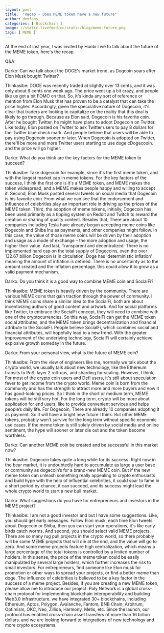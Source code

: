 ```yaml
---
layout: post
title:  "Recap - Does MEME token have a new future"
author: devfans
categories: [ Blockchain ]
image: //static.livefeed.cn/static/blog/meme-future.png
tags: [ MEME ]
---
```



At the end of last year, I was invited by Huobi Live to talk about the future of the MEME token, here's the recap.


Q&A:

Darko: Can we talk about the DOGE's market trend, as Dogcoin soars after Elon Musk bought Twitter?

Thinkasibe: DOGE was recently traded at slightly over 13 cents, and it was only about 6 cents one week ago. The price went up a bit crazy, and people like us got a bit FOMO on that. So, it's kinda any sort of reference or mention from Elon Musk that has proven to be a catalyst that can take the price higher. Accordingly, given the speculative nature of Dogecoin, it's clear that traders are looking to capitalize on the reality that this deal is likely to go through. Because as Elon said, Dogecoin is his favorite coin. After he bought Twitter, he might have plans to adopt Dogecoin on Twitter. Like today, Elon posted on Twitter to ask Twitter users to pay 8 dollars for the Twitter blue check mark. And people believe that users will be able to pay using Dogecoin sooner or later. When Dogecoin is adopted on Twitter, there'll be more and more Twitter users starting to use doge cDogecooin. and the price will go higher. 

Darko: What do you think are the key factors for the MEME token to succeed?

Thinkasibe: Take dogecoin for example, since it's the first meme token, and with the largest market cap in meme tokens. For the key factors of the success, I think the first one is it's a MEME token, and MEME makes the token widespread, and a MEME makes people happy and willing to accept it. Second, Elon Musk posted several tweets on social media that Dogecoin is his favorite coin. From what we can see that the endorsement and influence of celebrities play an important role in driving up the prices of the MEME token. Third, the adoption of meme tokens, initially, Dogecoin has been used primarily as a tipping system on Reddit and Twitch to reward the creation or sharing of quality content. Besides that, There are about 10 companies including Tesla have already begun accepting meme coins like Dogecoin and Shiba Inu as payments, and other companies might follow. In this case, the value of those meme coins will be driven by their adoption and usage as a mode of exchange – the more adoption and usage, the higher their value. And last, Transparent and decentralized. There is no implemented hard cap on the total supply of Dogecoins, even tho over 132.67 billion Dogecoin is in circulation, Doge has 'deterministic inflation' meaning the amount of inflation is defined. There is no uncertainty as to the amount created and the inflation percentage. this could allow it to grow as a valid payment mechanism. 

Darko: Do you think it is a good way to combine MEME coin and SocialFi?

Thinkasibe: MEME token is heavily driven by the community. There are various MEME coins that gain traction through the power of community. I think MEME coins share a similar idea to the SocialFi, both are about incentivizing authors of good content and artwork. And for social platforms like Twitter, to embrace the SocialFi concept, they will need to combine with one of the cryptocurrencies. So this way, SocialFi can get the MEME token social attributes, and the MEME token brings decentralization and financial attribute to the SocialFi. People believe SocialFi, which combines social and financial attributes, will hopefully lead to a new trend. With the greater improvement of the underlying technology, SocialFi will certainly achieve explosive growth someday in the future.

Darko: From your personal view, what is the future of MEME coin?

Thinkasibe: From the view of engineers like me, normally we talk about the crypto world, we usually talk about new technology, like the Ethereum transits to PoS, layer 2 roll-ups, and sharding for scaling.
However, I think, For most of the crypto coin users and Defi users, it's still about speculation fever to get income from the crypto world. Meme coin is born from the community and has the strength to attract more and more buyers and now it has good-looking prices. So I think in the short or medium term, MEME tokens will be still very hot. For the long term, crypto will be more about application for end users, like to provide convenient services and helps people’s daily life. For Dogecoin, There are already 10 companies adopting it as payment. So it will have a bright new future I think. But other MEME tokens, probably won't survive for the long term without specific economic use cases. If the meme token is still solely driven by social media and online sentiment, the hype will sooner or later die out and the token become worthless.

Darko: Can another MEME coin be created and be successful in this market now?

Thinkasibe: Dogecoin takes quite a long while for its success. Right now in the bear market, it is undoubtedly hard to accumulate as large a user base or community as dogecoin’s for a brand-new MEME coin. 
But if the new meme token can unleash something really appealing to crypto enthusiasts and build hype with the help of influential celebrities, it could soar to fame in a short period by chance, it can succeed, and its success might lead the whole crypto world to start a new bull market.

Darko: What suggestions do you have for entrepreneurs and investors in the MEME project?

Thinkasibe: I am not a good investor and but I have some suggestions. Like, you should get early messages. Follow Elon musk, each time Elon tweets about Dogecoin or Shiba, then you can start your operations, it's like early birds catch worms. And second, you should select valid MEME projects. There are so many rug pull projects in the crypto world, so there probably will be some MEME projects that will die at the end, and the value will go to zero.
And some meme projects feature high centralization, which means a large percentage of the total tokens is controlled by a limited number of holders. In this sense, the price of the meme token could be easily manipulated by several large holders, which further increases the risk to small investors. For entrepreneurs, find someone like Elon musk for promotion or other ways to spread your projects, or find a better meme than doge. The influence of celebrities is believed to be a key factor in the success of a meme project. Besides, if you are creating a new MEME token, please allow me to introduce our project: Poly Network is a global cross-chain protocol for implementing blockchain interoperability and building Web3.0 infrastructure. we have integrated 30+ blockchains, including Ethereum, Aptos, Polygon, Avalanche, Fantom, BNB Chain, Arbitrum, Optimism, OKC, Neo, Zilliqa, Harmony, Metis, etc. Since the launch, our protocol has enabled cross-chain asset transfers of more than 16 billion dollars. and we are looking forward to integrations of new technology and more crypto ecosystems.




